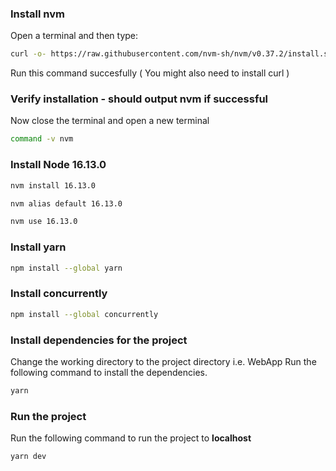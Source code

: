 ### Install nvm
Open a terminal and then type:
```bash
curl -o- https://raw.githubusercontent.com/nvm-sh/nvm/v0.37.2/install.sh | zsh
```
Run this command succesfully ( You might also need to install curl )

### Verify installation - should output nvm if successful
Now close the terminal and open a new terminal
```bash
command -v nvm
```

### Install Node 16.13.0
```bash
nvm install 16.13.0
```
```bash
nvm alias default 16.13.0
```
```bash
nvm use 16.13.0
```
### Install yarn
```bash
npm install --global yarn
```

### Install concurrently
```bash
npm install --global concurrently
```

### Install dependencies for the project
Change the working directory to the project directory i.e. WebApp
Run the following command to install the dependencies.
```bash
yarn
```

### Run the project
Run the following command to run the project to **localhost**
```bash
yarn dev
```